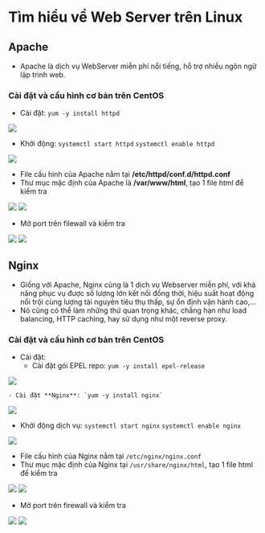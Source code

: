 # Tìm hiểu về Web Server trên Linux

## Apache
- Apache là dịch vụ WebServer miễn phí nổi tiếng, hỗ trợ nhiều ngôn ngữ lập trình web.

### Cài đặt và cấu hình cơ bản trên CentOS
- Cài đặt: `yum -y install httpd`
<img src="https://i.imgur.com/S4VCqE4.png">

- Khởi động: `systemctl start httpd`
			`systemctl enable httpd`
<img src="https://i.imgur.com/2RCDe10.png">

- File cấu hình của Apache nằm tại **/etc/httpd/conf.d/httpd.conf**
- Thư mục mặc định của Apache là **/var/www/html**, tạo 1 file html để kiểm tra
<img src="https://i.imgur.com/ure8xPg.png">
<img src="https://i.imgur.com/mSqVj0k.png">

- Mở port trên filewall và kiểm tra
<img src="https://i.imgur.com/H4rjdQQ.png">
<img src="https://i.imgur.com/ZEWXcGF.png">

## Nginx
- Giống với Apache, Nginx cũng là 1 dịch vụ Webserver miễn phí, với khả năng phục vụ được số lượng lớn kết nối đồng thời, hiệu suất hoạt động nổi trội cùng lượng tài nguyên tiêu thụ thấp, sự ổn định vận hành cao,...
- Nó cũng có thể làm những thứ quan trọng khác, chẳng hạn như load balancing, HTTP caching, hay sử dụng như một reverse proxy.

### Cài đặt và cấu hình cơ bản trên CentOS
- Cài đặt:
	- Cài đặt gói EPEL repo: `yum -y install epel-release`
<img src="https://i.imgur.com/YpcOMjw.png">

	- Cài đặt **Nginx**: `yum -y install nginx`
<img src="https://i.imgur.com/D6mz7W5.png">

- Khởi động dịch vụ: `systemctl start nginx`
					`systemctl enable nginx`
<img src="https://i.imgur.com/Eo9f6fo.png">

- File cấu hình của Nginx nằm tại `/etc/nginx/nginx.conf`
- Thư mục mặc định của Nginx tại `/usr/share/nginx/html`, tạo 1 file html để kiểm tra
<img src="https://i.imgur.com/RTlZycX.png">
<img src="https://i.imgur.com/NhbSqJY.png">

- Mở port trên firewall và kiểm tra
<img src="https://i.imgur.com/LwFRRmN.png">
<img src="https://i.imgur.com/A4YB1SS.png">